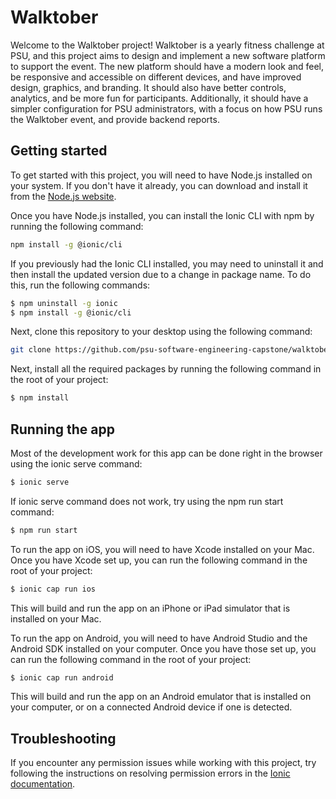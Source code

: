 # Walktober

Welcome to the Walktober project! Walktober is a yearly fitness challenge at PSU, and this project aims to design and implement a new software platform to support the event. The new platform should have a modern look and feel, be responsive and accessible on different devices, and have improved design, graphics, and branding. It should also have better controls, analytics, and be more fun for participants. Additionally, it should have a simpler configuration for PSU administrators, with a focus on how PSU runs the Walktober event, and provide backend reports.

## Getting started

To get started with this project, you will need to have Node.js installed on your system. If you don't have it already, you can download and install it from the [Node.js website](https://nodejs.org/ko/).

Once you have Node.js installed, you can install the Ionic CLI with npm by running the following command:

```bash
npm install -g @ionic/cli
```

If you previously had the Ionic CLI installed, you may need to uninstall it and then install the updated version due to a change in package name. To do this, run the following commands:

```bash
$ npm uninstall -g ionic
$ npm install -g @ionic/cli
```

Next, clone this repository to your desktop using the following command:

```bash
git clone https://github.com/psu-software-engineering-capstone/walktober.git
```

Next, install all the required packages by running the following command in the root of your project:

```bash
$ npm install
```

## Running the app

Most of the development work for this app can be done right in the browser using the ionic serve command:

```bash
$ ionic serve
```

If ionic serve command does not work, try using the npm run start command:

```bash
$ npm run start
```

To run the app on iOS, you will need to have Xcode installed on your Mac. Once you have Xcode set up, you can run the following command in the root of your project:

```bash
$ ionic cap run ios
```

This will build and run the app on an iPhone or iPad simulator that is installed on your Mac.

To run the app on Android, you will need to have Android Studio and the Android SDK installed on your computer. Once you have those set up, you can run the following command in the root of your project:

```bash
$ ionic cap run android
```

This will build and run the app on an Android emulator that is installed on your computer, or on a connected Android device if one is detected.

## Troubleshooting

If you encounter any permission issues while working with this project, try following the instructions on resolving permission errors in the [Ionic documentation](https://ionicframework.com/docs/developing/tips#resolving-permission-errors).
